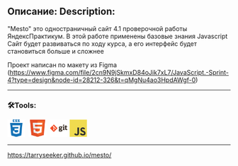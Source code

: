 ## Описание: Description:

"Mesto" это одностраничный сайт 4.1 проверочной работы ЯндексПрактикум.
В этой работе применены базовые знания Javascript 
Сайт будет развиваться по ходу курса, а его интерфейс будет становиться больше и сложнее

Проект написан по макету из Figma (https://www.figma.com/file/2cn9N9jSkmxD84oJik7xL7/JavaScript.-Sprint-4?type=design&node-id=28212-326&t=qMgNu4ao3HpdAWgf-0)

---

### :hammer_and_wrench:Tools:
<div>
<img src="https://github.com/devicons/devicon/blob/master/icons/css3/css3-plain-wordmark.svg"  title="CSS3" alt="CSS" width="40" height="40"/>&nbsp;
  <img src="https://github.com/devicons/devicon/blob/master/icons/html5/html5-original.svg" title="HTML5" alt="HTML" width="40" height="40"/>&nbsp;
   <img src="https://github.com/devicons/devicon/blob/master/icons/git/git-original-wordmark.svg" title="Git" **alt="Git" width="40" height="40"/>
    <img src="https://github.com/devicons/devicon/blob/master/icons/javascript/javascript-original.svg" title="JavaScript" alt="JavaScript" width="40" height="40"/>&nbsp;
</div>

---

 https://tarryseeker.github.io/mesto/
